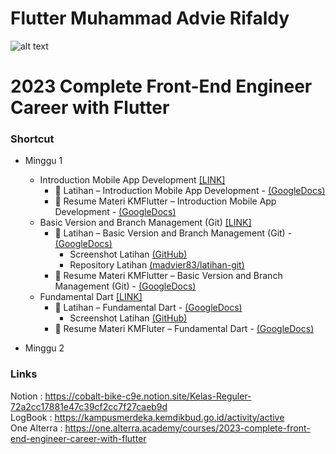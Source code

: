 # Flutter Muhammad Advie Rifaldy

![alt text](https://www.alterra.id/wp-content/themes/alterra-wp/assets/revamp/img/logo_nav@2x.png) <br />

# 2023 Complete Front-End Engineer Career with Flutter

### Shortcut <br />

- Minggu 1
    - Introduction Mobile App Development [[LINK]](https://github.com/madvier83/Flutter_Muhammad-Advie-Rifaldy/tree/master/Minggu%201/1.%20Introduction%20Mobile%20App%20Development)
        - 📝 Latihan – Introduction Mobile App Development - [(GoogleDocs)](https://docs.google.com/document/d/1a_LuhD3x3R6ECj0CdRIQq3N6Szdkl4CnNuDX8kUPatA/edit?usp=sharing)
        - 📝 Resume Materi KMFlutter – Introduction Mobile App Development - [(GoogleDocs)](https://docs.google.com/document/d/1qxUKeJpq8m1MOeWLDDhKiDUrYQgtfXpz-QqiO1dwUxw/edit?usp=sharing)
    - Basic Version and Branch Management (Git)  [[LINK]](https://github.com/madvier83/Flutter_Muhammad-Advie-Rifaldy/tree/master/Minggu%201/2.%20Basic%20Version%20and%20Branch%20Management%20(Git))
      - 📝 Latihan – Basic Version and Branch Management (Git) - [(GoogleDocs)](https://docs.google.com/document/d/1GIamYwXVQEE2m-FjXduIxz5_ixtOTLFA/edit?usp=sharing&ouid=117292295682396853576&rtpof=true&sd=true)
        - Screenshot Latihan [(GitHub)](https://github.com/madvier83/Flutter_Muhammad-Advie-Rifaldy/tree/master/Minggu%201/2.%20Basic%20Version%20and%20Branch%20Management%20(Git)/Screenshot)
        - Repository Latihan [(madvier83/latihan-git)](https://github.com/madvier83/latihan-git/network)
      - 📝 Resume Materi KMFlutter – Basic Version and Branch Management (Git) - [(GoogleDocs)](https://docs.google.com/document/d/1Upx_RDR4Wu4WjOM22IVaGhTTyMW9o8yM/edit?usp=sharing&ouid=117292295682396853576&rtpof=true&sd=true)
    - Fundamental Dart  [[LINK]](https://github.com/madvier83/Flutter_Muhammad-Advie-Rifaldy/tree/master/Minggu%201/3.%20Fundamental%20Dart)
      - 📝 Latihan – Fundamental Dart - [(GoogleDocs)](https://docs.google.com/document/d/1iH5HZcEk1Mc2fpWSUA87ZndYByypQZHf/edit?usp=sharing&ouid=117292295682396853576&rtpof=true&sd=true)
        - Screenshot Latihan [(GitHub)](https://github.com/madvier83/Flutter_Muhammad-Advie-Rifaldy/tree/master/Minggu%201/3.%20Fundamental%20Dart/Screenshot)
      - 📝 Resume Materi KMFluter – Fundamental Dart - [(GoogleDocs)](https://docs.google.com/document/d/1xtoeWe6GTcXND7vGW9WzxPfjD6kRp2lV_sV552S6XEk/edit?usp=sharing)

- Minggu 2
### Links <br />
Notion       : https://cobalt-bike-c9e.notion.site/Kelas-Reguler-72a2cc17881e47c39cf2cc7f27caeb9d <br />
LogBook      : https://kampusmerdeka.kemdikbud.go.id/activity/active <br />
One Alterra  : https://one.alterra.academy/courses/2023-complete-front-end-engineer-career-with-flutter <br />

